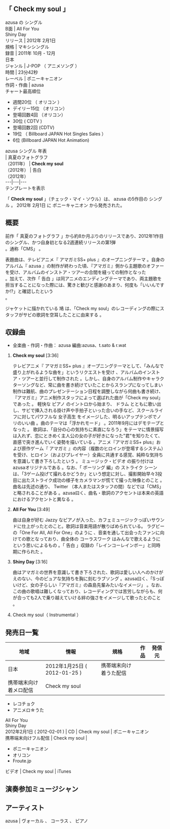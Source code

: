 「  Check my soul  」  
---  
azusa  の  シングル  
B面  |  All For You   
Shiny Day  
リリース  |  2012年  2月1日   
規格  |  マキシシングル   
録音  |  2011年  10月 - 12月   
日本  
ジャンル  |  J-POP  （  アニメソング  ）   
時間  |  23分42秒   
レーベル  |  ポニーキャニオン   
作詞・作曲  |  azusa   
チャート最高順位  
  
  * 週間20位  （  オリコン  ） 
  * デイリー15位  （オリコン） 
  * 登場回数4回  （オリコン） 
  * 30位  (  CDTV  ) 
  * 登場回数2回  (CDTV) 
  * 19位  （  Billboard JAPAN Hot Singles Sales  ） 
  * 6位  (Billboard JAPAN Hot Animation) 

  
azusa  シングル 年表  
|  真夏のフォトグラフ  
（2011年）  |  **Check my soul**   
（2012年）  |  告白    
（2012年）  
---|---|---  
テンプレートを表示  
  
「 **Check my soul** 」（チェック・マイ・ソウル）は、  azusa  の5作目の  シングル  。  2012年  2月1日  に
ポニーキャニオン  から発売された。

##  概要  

前作「  真夏のフォトグラフ  」から約8か月ぶりのリリースであり、2012年1作目のシングル、かつ自身初となる2週連続リリースの第1弾    
    。通称「CMS」        。

表題曲は、テレビアニメ『  アマガミSS+ plus  』のオープニングテーマ      。自身のアルバム『  azusa
』の制作が終わった頃、『アマガミ』側から主題歌のオファーを受け、アルバムのインストア・ツアーの合間を縫っての制作となった      
。加えて、次作「  告白
」は同アニメのエンディングテーマであり、両主題歌を担当することになった際には、驚きと歓びと感謝のあまり、何度も「いいんですか!?」と確認したという  
  。

ジャケットに描かれている  鳩  は、「Check my soul」のレコーディングの際にスタッフがサビの歌詞を空耳したことに由来する    。

##  収録曲  

  * 全楽曲 - 作詞・作曲：  azusa  編曲:azusa、t.sato & r.wat 

  1. **Check my soul** [3:36] 

     テレビアニメ『  アマガミSS+ plus  』オープニングテーマとして、「みんなで盛り上がれるような曲を」というリクエストを受け      、アルバムのインストア・ツアーと並行して制作された    。しかし、自身のアルバム制作やキャラクターソングなど、常に曲を書き続けていたことからスランプになってしまい制作は難航、曲のプレゼンテーション日程を調整しながら何曲も書き続け、『アマガミ』アニメ制作スタッフによって選ばれた曲が「Check my soul」であった    。 
     軽快な  ピアノ  のイントロから始まり、  ドラム  とともに歌い出し、サビで挿入される掛け声や手拍子といった合いの手など、スクールライフに対してパワフルな  女子高生  をイメージした、明るいアップテンポでノリのいい曲      。曲のテーマは「浮かれモード」    。2011年9月にはデモテープとなった    。 
     歌詞は、「自分の心の気持ちに素直になろう」をテーマに情景描写は入れず、恋にときめく主人公の女の子が好きになった"君"を知りたくて、直感で突き進んでいく姿勢を描いている    。アニメ『アマガミSS+ plus』および原作ゲーム『  アマガミ  』の内容（複数のヒロインが登場するシステム）を受け、ヒロイン（およびプレイヤー）全員に共通する感覚、純粋な気持ちを意識して書き下ろしたという      。 
     ミュージック・ビデオ  の振り付けはazusaオリジナルである    。なお、「  ボーリング  編」の  ストライク  シーンは、「3ゲーム投げて撮れるかどうか」という想定に対し、撮影開始早々3投目に出たストライク成功の様子をカメラマンが慌てて撮った映像とのこと    。 
     曲名は先述の通り、  Twitter  （本人またはスタッフの間）などでは「CMS」と略されることがある        。azusa曰く、曲名・歌詞のアクセントは本来の英語におけるアクセントと異なる    。 
  2. **All For You** [3:49] 

     曲は自身が好む  Jazzy  なピアノが入った、カフェミュージックっぽいサウンドに仕上がったとのこと。歌詞は音楽用語が散りばめられている。  ラグビー  の「One For All, All For One」のように    、音楽を通して出会ったファンに向けての歌となっており、曲全体の  コーラスワーク  はみんなで歌えるようにという思いによるもの    。「  告白  」収録の「レインコーレインボー」と同時期に作られた    。 
  3. **Shiny Day** [3:16] 

     曲はアマガミの世界を意識して書き下ろされた、歌詞は愛しい人へのかけがえのない、今のピュアな気持ちを胸に刻むラブソング      。azusa曰く、「Sっぽいけど、女の子らしい『アマガミ』の森島先輩みたいなイメージ」    。なお、この曲の歌唱は難しくなっており、レコーディングでは苦労しながらも、何が合っても2人で乗り越えていける絆の強さをイメージして歌ったとのこと    。 
  4. Check my soul（  Instrumental  ） 

##  発売日一覧  

地域  |  情報  |  規格  |  作品  |  発信元   
---|---|---|---|---  
日本  |  2012年1月25日  (  2012-01-25  )  |  携帯端末向け着うた配信    
携帯端末向け着メロ配信  |  Check my soul  | 

  * レコチョク 
  * アニメロ☆うた 

  
All For You  
Shiny Day  
2012年2月1日  (  2012-02-01  )  |  CD  |  Check my soul  |  ポニーキャニオン   
携帯端末向けフル配信  |  Check my soul  | 

  * ポニーキャニオン 
  * オリコン 
  * Froute.jp 

  
ビデオ  |  Check my soul  |  iTunes   
  
##  演奏参加ミュージシャン  

アーティスト  
---  
azusa  |  ヴォーカル  、  コーラス  、  ピアノ   
  
